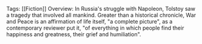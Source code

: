 Tags: [[Fiction]]
Overview:
In Russia's struggle with Napoleon, Tolstoy saw a tragedy that involved all mankind. Greater than a historical chronicle, War and Peace is an affirmation of life itself, "a complete picture", as a contemporary reviewer put it, "of everything in which people find their happiness and greatness, their grief and humiliation".